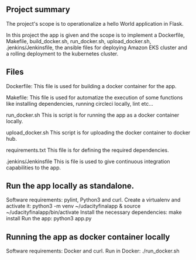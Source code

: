 ## Project summary

The project's scope is to operationalize a hello World application in Flask.

In this project the app is given and the scope is to implement a Dockerfile, Makefile, build_docker.sh, run_docker.sh, upload_docker.sh, .jenkins/Jenkinsfile, the ansible files for deploying Amazon EKS cluster and a rolling deployment to the kubernetes cluster.

## Files

Dockerfile:
This file is used for building a docker container for the app.

Makefile:
This file is used for automatize the execution of some functions like installing dependencies, running circleci locally, lint etc...

run_docker.sh
This is script is for running the app as a docker container locally.

upload_docker.sh
This script is for uploading the docker container to docker hub.

requirements.txt
This file is for defining the required dependencies.

.jenkins/Jenkinsfile
This is file is used to give continuous integration capabilities to the app.

## Run the app locally as standalone.

Software requirements: pylint, Python3 and curl.
Create a virtualenv and activate it: python3 -m venv ~/udacityfinalapp & source ~/udacityfinalapp/bin/activate
Install the necessary dependencies: make install
Run the app: python3 app.py

## Running the app as docker container locally

Software requirements: Docker and curl.
Run in Docker: ./run_docker.sh



